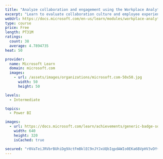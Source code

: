 ```yaml
---
title: "Analyze collaboration and engagement using the Workplace Analytics Ways of working assessment dashboard"
excerpt: "Learn to evaluate collaboration culture and employee experience with a Power BI template using Workplace Analytics data."
webUrl: https://docs.microsoft.com/en-us/learn/modules/workplace-analytics-ways-working/
type: course
price: Free
length: PT31M
ratings:
  count: 38
  average: 4.7894735
heat: 50

provider:
  name: Microsoft Learn
  domain: microsoft.com
  images:
    - url: /assets/images/organizations/microsoft.com-50x50.jpg
      width: 50
      height: 50

levels:
  - Intermediate

topics:
  - Power BI

images:
  - url: https://docs.microsoft.com/learn/achievements/generic-badge-social.png
    width: 640
    height: 320
    isCached: true

secured: "r0VaTeiJRVbrBUhiDg9XctFmBklEC9nJYJxUQbIqpdAWIo0EKa6BVpHV3vDY+jqAZFkVgRc/X5hIPnM3Ng+y3aLOiM5O+b+7ptvVRV28wEjIUATfG+43OlPW1lJU1/OI2Xs0sieFCIwNkDptE49gxKGqkao8cWfA4+c2aVpT/lpkAJzL+CXgTDDDXu7pDaER6ViCspgh5I7S6AYa/tQYoSfhiFvCTNsSQIURG2TAAU9+rbyM1yZA1ahNSmhTMTXlftd5gfulMrYYE+VlLHmI3US0O/M5S00fpjber+EVlvxEyiyY3fIUTQX9QLF8JBxD/L6mfK1IbF380BuqGcow7EPx7qwibWLj9Ia6y2dUuiKcKaUittE3SlKq5xP7DtwVNpjJOMnBOy40BjUKGTdQp8Hz49opn8qTCfK7Ksf3KVk=;ALb3gRPRIBXZ5s69pdXTdQ=="
---
```


